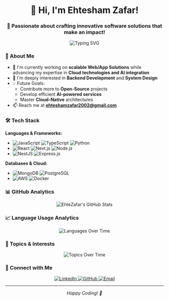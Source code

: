 <h1 align="center">👋 Hi, I'm Ehtesham Zafar!</h1>
<h3 align="center">🚀 Passionate about crafting innovative software solutions that make an impact!</h3>

<div align="center">
  <img src="https://readme-typing-svg.herokuapp.com?font=Fira+Code&pause=1000&width=435&lines=Full+Stack+Developer;AI+%26+Cloud+Enthusiast;Open+Source+Contributor" alt="Typing SVG" />
</div>

### 🌟 About Me

- 🔭 I'm currently working on **scalable Web/App Solutions** while advancing my expertise in **Cloud technologies and AI integration**
- 🌱 I'm deeply interested in **Backend Development** and **System Design**
- 💡 Future Goals:
  - Contribute more to **Open-Source** projects
  - Develop efficient **AI-powered services**
  - Master **Cloud-Native** architectures
- 📫 Reach me at **ehteshamzafar2002@gmail.com**

### 🛠️ Tech Stack

**Languages & Frameworks:**
- ![JavaScript](https://img.shields.io/badge/-JavaScript-F7DF1E?logo=javascript&logoColor=black)
![TypeScript](https://img.shields.io/badge/-TypeScript-007ACC?logo=typescript&logoColor=white)
![Python](https://img.shields.io/badge/-Python-3776AB?logo=python&logoColor=white)
- ![React](https://img.shields.io/badge/-React-61DAFB?logo=react&logoColor=black)
![Next.js](https://img.shields.io/badge/-Next.js-000000?logo=next.js&logoColor=white)
![Node.js](https://img.shields.io/badge/-Node.js-339933?logo=node.js&logoColor=white)
- ![NestJS](https://img.shields.io/badge/-NestJS-E0234E?logo=nestjs&logoColor=white)
![Express.js](https://img.shields.io/badge/-Express.js-000000?logo=express&logoColor=white)

**Databases & Cloud:**
- ![MongoDB](https://img.shields.io/badge/-MongoDB-47A248?logo=mongodb&logoColor=white)
![PostgreSQL](https://img.shields.io/badge/-PostgreSQL-336791?logo=postgresql&logoColor=white)
- ![AWS](https://img.shields.io/badge/-AWS-232F3E?logo=amazon-aws&logoColor=white)
![Docker](https://img.shields.io/badge/-Docker-2496ED?logo=docker&logoColor=white)

### 📊 GitHub Analytics

<div align="center">
  <img src="https://stats.quira.sh/EhteZafar/github?theme=dark" alt="EhteZafar's GitHub Stats" />
</div>

### 📈 Language Usage Analytics

<div align="center">
  <img src="https://stats.quira.sh/EhteZafar/languages-over-time?theme=dark" alt="Languages Over Time" />
</div>

### 🎯 Topics & Interests

<div align="center">
  <img src="https://stats.quira.sh/EhteZafar/topics-over-time?theme=dark" alt="Topics Over Time" />
</div>

### 🤝 Connect with Me

<div align="center">
  <a href="https://linkedin.com/in/ehtesham-zafar-8a500821b">
    <img src="https://img.shields.io/badge/-LinkedIn-0077B5?style=for-the-badge&logo=linkedin&logoColor=white" alt="LinkedIn" />
  </a>
  <a href="https://github.com/EhteZafar">
    <img src="https://img.shields.io/badge/-GitHub-181717?style=for-the-badge&logo=github&logoColor=white" alt="GitHub" />
  </a>
  <a href="mailto:ehteshamzafar2002@gmail.com">
    <img src="https://img.shields.io/badge/-Email-D14836?style=for-the-badge&logo=gmail&logoColor=white" alt="Email" />
  </a>
</div>

---

<div align="center">
  <i>Happy Coding! 🚀</i>
</div>

 
